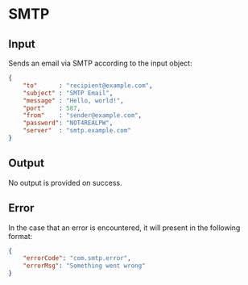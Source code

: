 # SMTP

## Input

Sends an email via SMTP according to the input object:

```json
{
    "to"      : "recipient@example.com",
    "subject" : "SMTP Email",
    "message" : "Hello, world!",
    "port"    : 587,
    "from"    : "sender@example.com",
    "password": "NOT4REALPW",
    "server"  : "smtp.example.com"
}
```

## Output

No output is provided on success.

## Error

In the case that an error is encountered, it will present in the following format:

```json
{
    "errorCode": "com.smtp.error",
    "errorMsg": "Something went wrong"
}
```